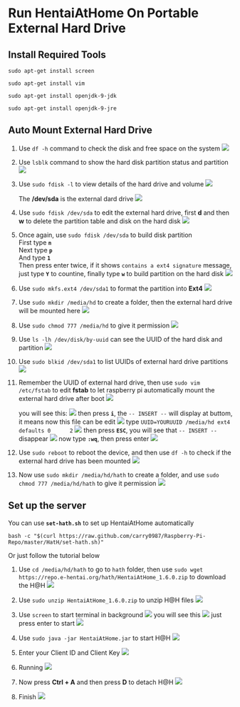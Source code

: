 # Run HentaiAtHome On Portable External Hard Drive

## Install Required Tools
```sudo apt-get install screen```

```sudo apt-get install vim```

```sudo apt-get install openjdk-9-jdk```

```sudo apt-get install openjdk-9-jre```

## Auto Mount External Hard Drive
1. Use ```df -h``` command to check the disk and free space on the system
![](static/image/hath/img_1.jpg)

2. Use ```lsblk``` command to show the hard disk partition status and partition
![](static/image/hath/img_2.jpg)

3. Use ```sudo fdisk -l``` to view details of the hard drive and volume
![](static/image/hath/img_3.jpg)

   The **/dev/sda** is the external dard drive
![](static/image/hath/img_4.jpg)

4. Use ```sudo fdisk /dev/sda``` to edit the external hard drive,
first **d** and then **w** to delete the partition table and disk on the hard disk
![](static/image/hath/img_5.jpg)

5. Once again, use ```sudo fdisk /dev/sda``` to build disk partition  
   First type **`n`**  
   Next type **`p`**  
   And type **`1`**  
   Then press enter twice, if it shows ```contains a ext4 signature``` message,  
   just type **`Y`** to countine, finally type **`w`** to build partition on the hard disk
![](static/image/hath/img_6.jpg)

6. Use ```sudo mkfs.ext4 /dev/sda1``` to format the partition into **Ext4**
![](static/image/hath/img_7.jpg)

7. Use ```sudo mkdir /media/hd``` to create a folder,
   then the external hard drive will be mounted here
![](static/image/hath/img_8.jpg)

8. Use ```sudo chmod 777 /media/hd``` to give it permission
![](static/image/hath/img_9.jpg)

9. Use ```ls -lh /dev/disk/by-uuid``` can see the UUID of the hard disk and partition
![](static/image/hath/img_10.jpg)

10. Use ```sudo blkid /dev/sda1``` to list UUIDs of external hard drive partitions
![](static/image/hath/img_11.jpg)

11. Remember the UUID of external hard drive,
then use ```sudo vim /etc/fstab``` to edit **fstab** to let raspberry pi automatically mount the external hard drive after boot
![](static/image/hath/img_12.jpg)

    you will see this:
![](static/image/hath/img_13.jpg)
    then press **```i```**, the ```-- INSERT --``` will display at buttom, it means now this file can be edit
![](static/image/hath/img_14.jpg)
    type ```UUID=YOURUUID /media/hd ext4 defaults 0      2```
![](static/image/hath/img_15.jpg)
    then press **```ESC```**, you will see that ```-- INSERT --``` disappear
![](static/image/hath/img_16.jpg)
    now type **```:wq```**, then press enter
![](static/image/hath/img_17.jpg)

12. Use ```sudo reboot``` to reboot the device,
and then use ```df -h``` to check if the external hard drive has been mounted
![](static/image/hath/img_18.jpg)

13. Now use ```sudo mkdir /media/hd/hath``` to create a folder,
and use ```sudo chmod 777 /media/hd/hath``` to give it permission
![](static/image/hath/img_19.jpg)

## Set up the server
You can use **`set-hath.sh`** to set up HentaiAtHome automatically
```
bash -c "$(curl https://raw.github.com/carry0987/Raspberry-Pi-Repo/master/HatH/set-hath.sh)"
```
Or just follow the tutorial below

1. Use ```cd /media/hd/hath``` to go to ```hath``` folder,
then use ```sudo wget https://repo.e-hentai.org/hath/HentaiAtHome_1.6.0.zip``` to download the H@H
![](static/image/hath/img_20.jpg)

2. Use ```sudo unzip HentaiAtHome_1.6.0.zip``` to unzip H@H files
![](static/image/hath/img_21.jpg)

3. Use ```screen``` to start terminal in background
![](static/image/hath/img_22.jpg)
    you will see this
![](static/image/hath/img_23.jpg)
    just press enter to start
![](static/image/hath/img_24.jpg)

4. Use ```sudo java -jar HentaiAtHome.jar``` to start H@H
![](static/image/hath/img_25.jpg)

5. Enter your Client ID and Client Key
![](static/image/hath/img_26.jpg)

6. Running
![](static/image/hath/img_27.jpg)

7. Now press **Ctrl + A** and then press **D** to detach H@H
![](static/image/hath/img_28.jpg)

8. Finish
![](static/image/hath/img_29.jpg)

